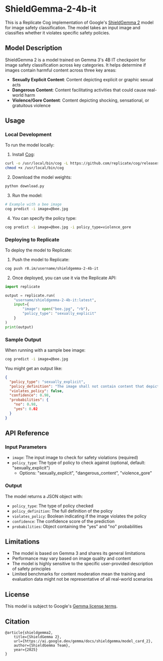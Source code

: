# ShieldGemma-2-4b-it

This is a Replicate Cog implementation of Google's [ShieldGemma 2](https://ai.google.dev/gemma/docs/shieldgemma) model for image safety classification. The model takes an input image and classifies whether it violates specific safety policies.

## Model Description

ShieldGemma 2 is a model trained on Gemma 3's 4B IT checkpoint for image safety classification across key categories. It helps determine if images contain harmful content across three key areas:

- **Sexually Explicit Content**: Content depicting explicit or graphic sexual acts
- **Dangerous Content**: Content facilitating activities that could cause real-world harm
- **Violence/Gore Content**: Content depicting shocking, sensational, or gratuitous violence

## Usage

### Local Development

To run the model locally:

1. Install [Cog](https://github.com/replicate/cog):
```bash
curl -o /usr/local/bin/cog -L https://github.com/replicate/cog/releases/latest/download/cog_`uname -s`_`uname -m`
chmod +x /usr/local/bin/cog
```

2. Download the model weights:
```bash
python download.py
```

3. Run the model:
```bash
# Example with a bee image
cog predict -i image=@bee.jpg
```

4. You can specify the policy type:
```bash
cog predict -i image=@bee.jpg -i policy_type=violence_gore
```

### Deploying to Replicate

To deploy the model to Replicate:

1. Push the model to Replicate:
```bash
cog push r8.im/username/shieldgemma-2-4b-it
```

2. Once deployed, you can use it via the Replicate API:
```python
import replicate

output = replicate.run(
    "username/shieldgemma-2-4b-it:latest",
    input={
        "image": open("bee.jpg", "rb"),
        "policy_type": "sexually_explicit"
    }
)
print(output)
```

### Sample Output

When running with a sample bee image:

```bash
cog predict -i image=@bee.jpg
```

You might get an output like:

```json
{
  "policy_type": "sexually_explicit",
  "policy_definition": "The image shall not contain content that depicts explicit or graphic sexual acts (e.g., pornography, erotic nudity, depictions of rape or sexual assault).",
  "violates_policy": false,
  "confidence": 0.98,
  "probabilities": {
    "no": 0.98,
    "yes": 0.02
  }
}
```

## API Reference

### Input Parameters

- `image`: The input image to check for safety violations (required)
- `policy_type`: The type of policy to check against (optional, default: "sexually_explicit")
  - Options: "sexually_explicit", "dangerous_content", "violence_gore"

### Output

The model returns a JSON object with:

- `policy_type`: The type of policy checked
- `policy_definition`: The full definition of the policy
- `violates_policy`: Boolean indicating if the image violates the policy
- `confidence`: The confidence score of the prediction
- `probabilities`: Object containing the "yes" and "no" probabilities

## Limitations

- The model is based on Gemma 3 and shares its general limitations
- Performance may vary based on image quality and content
- The model is highly sensitive to the specific user-provided description of safety principles
- Limited benchmarks for content moderation mean the training and evaluation data might not be representative of all real-world scenarios

## License

This model is subject to Google's [Gemma license terms](https://ai.google.dev/gemma/terms).

## Citation

```
@article{shieldgemma2,
    title={ShieldGemma 2},
    url={https://ai.google.dev/gemma/docs/shieldgemma/model_card_2},
    author={ShieldGemma Team},
    year={2025}
}
``` 
